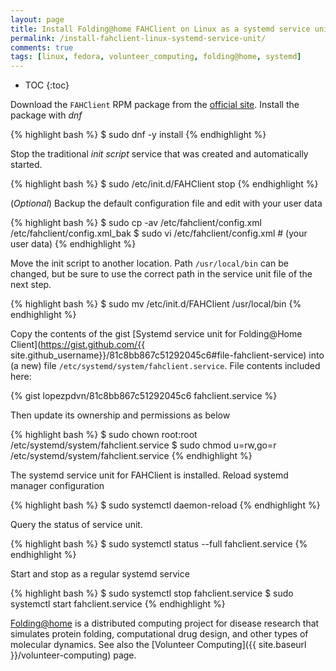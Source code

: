 ```yaml
---
layout: page
title: Install Folding@home FAHClient on Linux as a systemd service unit
permalink: /install-fahclient-linux-systemd-service-unit/
comments: true
tags: [linux, fedora, volunteer_computing, folding@home, systemd]
---
```


* TOC
{:toc}

Download the `FAHClient` RPM package from the [official
site](https://folding.stanford.edu/home "Folding@home"). Install the package
with *dnf*

{% highlight bash %}
$ sudo dnf -y install <path to fachlient rpm>
{% endhighlight %}

Stop the traditional *init script* service that was created and automatically
started.

{% highlight bash %}
$ sudo /etc/init.d/FAHClient stop
{% endhighlight %}

(*Optional*) Backup the default configuration file and edit with your user data

{% highlight bash %}
$ sudo cp -av /etc/fahclient/config.xml /etc/fahclient/config.xml_bak
$ sudo vi /etc/fahclient/config.xml # (your user data)
{% endhighlight %}

Move the init script to another location. Path `/usr/local/bin` can be changed,
but be sure to use the correct path in the service unit file of the next step.

{% highlight bash %}
$ sudo mv /etc/init.d/FAHClient /usr/local/bin
{% endhighlight %}

Copy the contents of the gist [Systemd service unit for Folding@Home
Client](https://gist.github.com/{{ site.github_username}}/81c8bb867c51292045c6#file-fahclient-service) into (a
new) file `/etc/systemd/system/fahclient.service`. File contents included here:

{% gist lopezpdvn/81c8bb867c51292045c6 fahclient.service %}

Then update its ownership and permissions as below

{% highlight bash %}
$ sudo chown root:root /etc/systemd/system/fahclient.service
$ sudo chmod u=rw,go=r /etc/systemd/system/fahclient.service
{% endhighlight %}

The systemd service unit for FAHClient is installed. Reload systemd manager
configuration

{% highlight bash %}
$ sudo systemctl daemon-reload
{% endhighlight %}

Query the status of service unit.

{% highlight bash %}
$ sudo systemctl status --full fahclient.service
{% endhighlight %}

Start and stop as a regular systemd service

{% highlight bash %}
$ sudo systemctl stop fahclient.service
$ sudo systemctl start fahclient.service
{% endhighlight %}

[Folding@home](http://folding.stanford.edu/home) is a distributed computing
project for disease research that simulates protein folding, computational drug
design, and other types of molecular dynamics. See also the [Volunteer
Computing]({{ site.baseurl }}/volunteer-computing) page.
